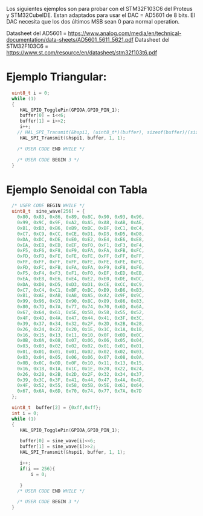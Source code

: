 Los siguientes ejemplos son para probar con el STM32F103C6 del Proteus y STM32CubeIDE. 
Estan adaptados para usar el DAC = AD5601 de 8 bits. El DAC necesita que los dos últimos MSB sean 0 para normal operation.

Datasheet del AD5601 = https://www.analog.com/media/en/technical-documentation/data-sheets/AD5601_5611_5621.pdf
Datasheet del STM32F103C6 = https://www.st.com/resource/en/datasheet/stm32f103t6.pdf

# Ejemplo Triangular:


```c
  uint8_t i = 0;
  while (1)
  {
	 HAL_GPIO_TogglePin(GPIOA,GPIO_PIN_1);
	 buffer[0] = i<<6;
	 buffer[1] = i>>2;
	 i++;
	// HAL_SPI_Transmit(&hspi1, (uint8_t*)(buffer), sizeof(buffer)/(sizeof(uint8_t)*2), 1);
	 HAL_SPI_Transmit(&hspi1, buffer, 1, 1);

    /* USER CODE END WHILE */

    /* USER CODE BEGIN 3 */
  }
  ```
  

# Ejemplo Senoidal con Tabla
```c
  /* USER CODE BEGIN WHILE */
  uint8_t  sine_wave[256] = {
    0x80, 0x83, 0x86, 0x89, 0x8C, 0x90, 0x93, 0x96,
    0x99, 0x9C, 0x9F, 0xA2, 0xA5, 0xA8, 0xAB, 0xAE,
    0xB1, 0xB3, 0xB6, 0xB9, 0xBC, 0xBF, 0xC1, 0xC4,
    0xC7, 0xC9, 0xCC, 0xCE, 0xD1, 0xD3, 0xD5, 0xD8,
    0xDA, 0xDC, 0xDE, 0xE0, 0xE2, 0xE4, 0xE6, 0xE8,
    0xEA, 0xEB, 0xED, 0xEF, 0xF0, 0xF1, 0xF3, 0xF4,
    0xF5, 0xF6, 0xF8, 0xF9, 0xFA, 0xFA, 0xFB, 0xFC,
    0xFD, 0xFD, 0xFE, 0xFE, 0xFE, 0xFF, 0xFF, 0xFF,
    0xFF, 0xFF, 0xFF, 0xFF, 0xFE, 0xFE, 0xFE, 0xFD,
    0xFD, 0xFC, 0xFB, 0xFA, 0xFA, 0xF9, 0xF8, 0xF6,
    0xF5, 0xF4, 0xF3, 0xF1, 0xF0, 0xEF, 0xED, 0xEB,
    0xEA, 0xE8, 0xE6, 0xE4, 0xE2, 0xE0, 0xDE, 0xDC,
    0xDA, 0xD8, 0xD5, 0xD3, 0xD1, 0xCE, 0xCC, 0xC9,
    0xC7, 0xC4, 0xC1, 0xBF, 0xBC, 0xB9, 0xB6, 0xB3,
    0xB1, 0xAE, 0xAB, 0xA8, 0xA5, 0xA2, 0x9F, 0x9C,
    0x99, 0x96, 0x93, 0x90, 0x8C, 0x89, 0x86, 0x83,
    0x80, 0x7D, 0x7A, 0x77, 0x74, 0x70, 0x6D, 0x6A,
    0x67, 0x64, 0x61, 0x5E, 0x5B, 0x58, 0x55, 0x52,
    0x4F, 0x4D, 0x4A, 0x47, 0x44, 0x41, 0x3F, 0x3C,
    0x39, 0x37, 0x34, 0x32, 0x2F, 0x2D, 0x2B, 0x28,
    0x26, 0x24, 0x22, 0x20, 0x1E, 0x1C, 0x1A, 0x18,
    0x16, 0x15, 0x13, 0x11, 0x10, 0x0F, 0x0D, 0x0C,
    0x0B, 0x0A, 0x08, 0x07, 0x06, 0x06, 0x05, 0x04,
    0x03, 0x03, 0x02, 0x02, 0x02, 0x01, 0x01, 0x01,
    0x01, 0x01, 0x01, 0x01, 0x02, 0x02, 0x02, 0x03,
    0x03, 0x04, 0x05, 0x06, 0x06, 0x07, 0x08, 0x0A,
    0x0B, 0x0C, 0x0D, 0x0F, 0x10, 0x11, 0x13, 0x15,
    0x16, 0x18, 0x1A, 0x1C, 0x1E, 0x20, 0x22, 0x24,
    0x26, 0x28, 0x2B, 0x2D, 0x2F, 0x32, 0x34, 0x37,
    0x39, 0x3C, 0x3F, 0x41, 0x44, 0x47, 0x4A, 0x4D,
    0x4F, 0x52, 0x55, 0x58, 0x5B, 0x5E, 0x61, 0x64,
    0x67, 0x6A, 0x6D, 0x70, 0x74, 0x77, 0x7A, 0x7D
  };

  uint8_t  buffer[2] = {0xff,0xff};
  int i = 0;
  while (1)
  {
	 HAL_GPIO_TogglePin(GPIOA,GPIO_PIN_1);

	 buffer[0] = sine_wave[i]<<6;
	 buffer[1] = sine_wave[i]>>2;
	 HAL_SPI_Transmit(&hspi1, buffer, 1, 1);

	 i++;
	 if(i == 256){
		 i = 0;

	 }
    /* USER CODE END WHILE */

    /* USER CODE BEGIN 3 */
  }
  ```
